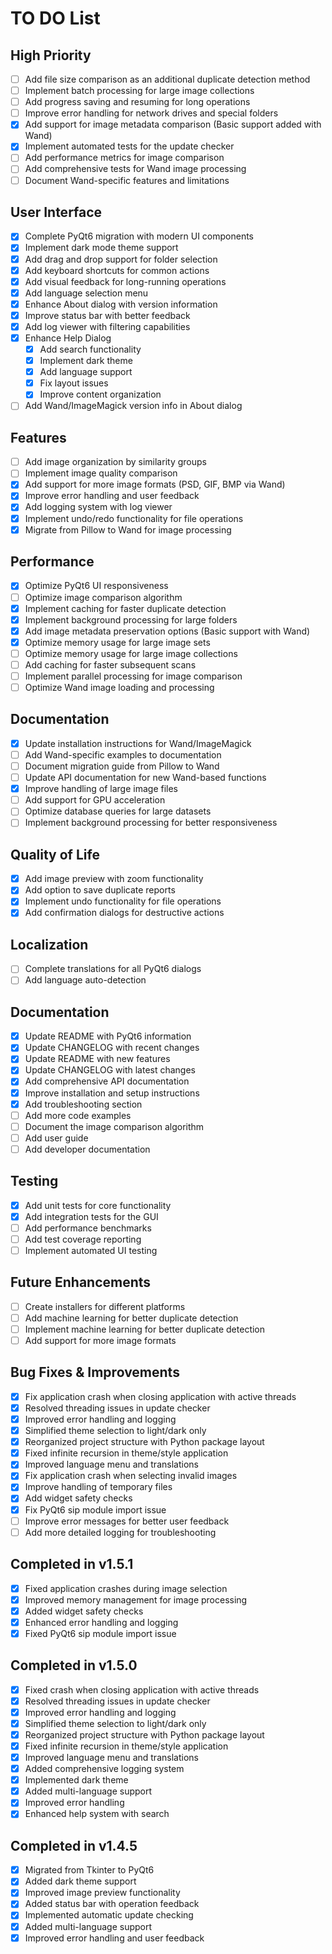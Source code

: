 # TO DO List

## High Priority
- [ ] Add file size comparison as an additional duplicate detection method
- [ ] Implement batch processing for large image collections
- [ ] Add progress saving and resuming for long operations
- [ ] Improve error handling for network drives and special folders
- [x] Add support for image metadata comparison (Basic support added with Wand)
- [x] Implement automated tests for the update checker
- [ ] Add performance metrics for image comparison
- [ ] Add comprehensive tests for Wand image processing
- [ ] Document Wand-specific features and limitations

## User Interface
- [x] Complete PyQt6 migration with modern UI components
- [x] Implement dark mode theme support
- [x] Add drag and drop support for folder selection
- [x] Add keyboard shortcuts for common actions
- [x] Add visual feedback for long-running operations
- [x] Add language selection menu
- [x] Enhance About dialog with version information
- [x] Improve status bar with better feedback
- [x] Add log viewer with filtering capabilities
- [x] Enhance Help Dialog
  - [x] Add search functionality
  - [x] Implement dark theme
  - [x] Add language support
  - [x] Fix layout issues
  - [x] Improve content organization
- [ ] Add Wand/ImageMagick version info in About dialog

## Features
- [ ] Add image organization by similarity groups
- [ ] Implement image quality comparison
- [x] Add support for more image formats (PSD, GIF, BMP via Wand)
- [x] Improve error handling and user feedback
- [x] Add logging system with log viewer
- [x] Implement undo/redo functionality for file operations
- [x] Migrate from Pillow to Wand for image processing

## Performance
- [x] Optimize PyQt6 UI responsiveness
- [ ] Optimize image comparison algorithm
- [x] Implement caching for faster duplicate detection
- [x] Implement background processing for large folders
- [x] Add image metadata preservation options (Basic support with Wand)
- [x] Optimize memory usage for large image sets
- [ ] Optimize memory usage for large image collections
- [ ] Add caching for faster subsequent scans
- [ ] Implement parallel processing for image comparison
- [ ] Optimize Wand image loading and processing

## Documentation
- [x] Update installation instructions for Wand/ImageMagick
- [ ] Add Wand-specific examples to documentation
- [ ] Document migration guide from Pillow to Wand
- [ ] Update API documentation for new Wand-based functions
- [x] Improve handling of large image files
- [ ] Add support for GPU acceleration
- [ ] Optimize database queries for large datasets
- [ ] Implement background processing for better responsiveness

## Quality of Life
- [x] Add image preview with zoom functionality
- [x] Add option to save duplicate reports
- [x] Implement undo functionality for file operations
- [x] Add confirmation dialogs for destructive actions

## Localization
- [ ] Complete translations for all PyQt6 dialogs
- [ ] Add language auto-detection

## Documentation
- [x] Update README with PyQt6 information
- [x] Update CHANGELOG with recent changes
- [x] Update README with new features
- [x] Update CHANGELOG with latest changes
- [x] Add comprehensive API documentation
- [x] Improve installation and setup instructions
- [x] Add troubleshooting section
- [ ] Add more code examples
- [ ] Document the image comparison algorithm
- [ ] Add user guide
- [ ] Add developer documentation

## Testing
- [x] Add unit tests for core functionality
- [x] Add integration tests for the GUI
- [ ] Add performance benchmarks
- [ ] Add test coverage reporting
- [ ] Implement automated UI testing

## Future Enhancements
- [ ] Create installers for different platforms
- [ ] Add machine learning for better duplicate detection
- [ ] Implement machine learning for better duplicate detection
- [ ] Add support for more image formats

## Bug Fixes & Improvements
- [x] Fix application crash when closing application with active threads
- [x] Resolved threading issues in update checker
- [x] Improved error handling and logging
- [x] Simplified theme selection to light/dark only
- [x] Reorganized project structure with Python package layout
- [x] Fixed infinite recursion in theme/style application
- [x] Improved language menu and translations
- [x] Fix application crash when selecting invalid images
- [x] Improve handling of temporary files
- [x] Add widget safety checks
- [x] Fix PyQt6 sip module import issue
- [ ] Improve error messages for better user feedback
- [ ] Add more detailed logging for troubleshooting

## Completed in v1.5.1
- [x] Fixed application crashes during image selection
- [x] Improved memory management for image processing
- [x] Added widget safety checks
- [x] Enhanced error handling and logging
- [x] Fixed PyQt6 sip module import issue

## Completed in v1.5.0
- [x] Fixed crash when closing application with active threads
- [x] Resolved threading issues in update checker
- [x] Improved error handling and logging
- [x] Simplified theme selection to light/dark only
- [x] Reorganized project structure with Python package layout
- [x] Fixed infinite recursion in theme/style application
- [x] Improved language menu and translations
- [x] Added comprehensive logging system
- [x] Implemented dark theme
- [x] Added multi-language support
- [x] Improved error handling
- [x] Enhanced help system with search

## Completed in v1.4.5
- [x] Migrated from Tkinter to PyQt6
- [x] Added dark theme support
- [x] Improved image preview functionality
- [x] Added status bar with operation feedback
- [x] Implemented automatic update checking
- [x] Added multi-language support
- [x] Improved error handling and user feedback
